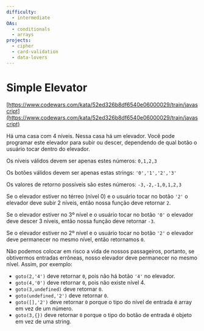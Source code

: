 ```yaml
---
difficulty:
  - intermediate
OAs:
  - conditionals
  - arrays
projects:
  - cipher
  - card-validation
  - data-lovers
---
```


# Simple Elevator

[https://www.codewars.com/kata/52ed326b8df6540e06000029/train/javascript](https://www.codewars.com/kata/52ed326b8df6540e06000029/train/javascript)

Há uma casa com 4 níveis. Nessa casa há um elevador. Você pode programar
este elevador para subir ou descer, dependendo de qual botão o usuário
tocar dentro do elevador.

Os níveis válidos devem ser apenas estes números: `0,1,2,3`

Os botões válidos devem ser apenas estas strings: `'0','1','2','3'`

Os valores de retorno possíveis são estes números: `-3,-2,-1,0,1,2,3`

Se o elevador estiver no térreo (nível 0) e o usuário tocar no botão `'2'`
o elevador deve subir 2 níveis, então nossa função deve retornar `2`.

Se o elevador estiver no 3º nível e o usuário tocar no botão `'0'` o
elevador deve descer 3 níveis, então nossa função deve retornar `-3`.

Se o elevador estiver no 2º nível e o usuário tocar no botão `'2'` o
elevador deve permanecer no mesmo nível, então retornamos `0`.

Não podemos colocar em risco a vida de nossos passageiros, portanto, se
obtivermos entradas errôneas, nosso elevador deve permanecer no mesmo nível.
Assim, por exemplo:

- `goto(2,'4')` deve retornar `0`, pois não há botão `'4'` no elevador.
- `goto(4,'0')` deve retornar `0`, pois não existe nível 4.
- `goto(3,undefined)` deve retornar `0`.
- `goto(undefined,'2')` deve retornar `0`.
- `goto([],'2')` deve retornar `0` porque o tipo do nível de entrada é array
  em vez de um número.
- `goto(3,{})` deve retornar `0` porque o tipo do botão de entrada é objeto em
  vez de uma string.
